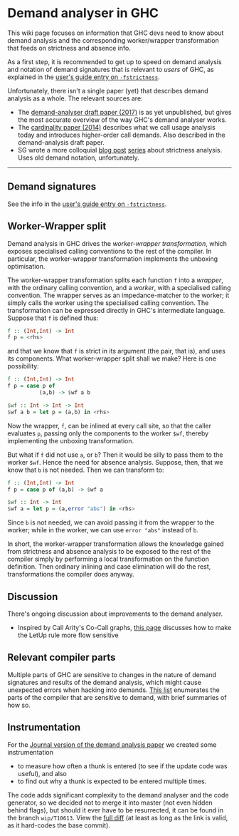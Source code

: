 # Demand analyser in GHC

This wiki page focuses on information that GHC devs need to know about demand analysis and the corresponding worker/wrapper transformation that feeds on strictness and absence info.

As a first step, it is recommended to get up to speed on demand analysis and notation of demand signatures that is relevant to *users* of GHC, as explained in the [user's guide entry on `-fstrictness`](https://ghc.gitlab.haskell.org/ghc/doc/users_guide/using-optimisation.html?highlight=demand#ghc-flag--fstrictness).

Unfortunately, there isn't a single paper (yet) that describes demand analysis as a whole. The relevant sources are:

- The [demand-analyser draft paper (2017)](https://www.microsoft.com/en-us/research/wp-content/uploads/2017/03/demand-jfp-draft.pdf) is as yet unpublished, but gives the most accurate overview of the way GHC's demand analyser works.
- The [cardinality paper (2014)](https://citeseerx.ist.psu.edu/viewdoc/download?doi=10.1.1.646.8707&rep=rep1&type=pdf) describes what we call usage analysis today and introduces higher-order call demands. Also described in the demand-analysis draft paper.
- SG wrote a more colloquial [blog post](http://fixpt.de/blog/2017-12-04-strictness-analysis-part-1.html) [series](http://fixpt.de/blog/2018-12-30-strictness-analysis-part-2.html) about strictness analysis. Uses old demand notation, unfortunately.

---

## Demand signatures

See the info in the [user's guide entry on `-fstrictness`](https://ghc.gitlab.haskell.org/ghc/doc/users_guide/using-optimisation.html?highlight=demand#ghc-flag--fstrictness).

## Worker-Wrapper split

Demand analysis in GHC drives the *worker-wrapper transformation*,  which exposes specialised calling conventions  to the rest of the compiler.  In particular, the  worker-wrapper transformation implements the unboxing optimisation.

The worker-wrapper transformation splits each 
function `f` into a *wrapper*, with the
ordinary calling convention, and a *worker*, with a specialised
calling convention.  The wrapper serves as an impedance-matcher to the
worker; it simply calls the worker using the specialised calling convention.
The transformation can be expressed directly in GHC's intermediate language.
Suppose that `f` is defined thus:

```hs
f :: (Int,Int) -> Int
f p = <rhs>
```


and that we know that `f` is strict in its argument (the pair, that is),
and uses its components.
What worker-wrapper split shall we make? Here is one
possibility:

```hs
f :: (Int,Int) -> Int
f p = case p of
          (a,b) -> $wf a b

$wf :: Int -> Int -> Int
$wf a b = let p = (a,b) in <rhs>
```


Now the wrapper, `f`, can be inlined at every call site, so that
the caller evaluates `p`, passing only the components to the worker 
`$wf`, thereby implementing the unboxing transformation.


But what if `f` did not use `a`, or `b`?  Then it would be silly to
pass them to the worker `$wf`.  Hence the need for absence
analysis.  Suppose, then, that we know that `b` is not needed. Then
we can transform to:

```hs
f :: (Int,Int) -> Int
f p = case p of (a,b) -> $wf a

$wf :: Int -> Int
$wf a = let p = (a,error "abs") in <rhs>
```


Since `b` is not needed, we can avoid passing it from the wrapper to
the worker; while in the worker, we can use `error "abs"` instead of
`b`.


In short, the worker-wrapper transformation allows the knowledge
gained from strictness and absence analysis to be exposed to the rest
of the compiler simply by performing a local transformation on the
function definition.  Then ordinary inlining and case elimination will
do the rest, transformations the compiler does anyway.

## Discussion


There's ongoing discussion about improvements to the demand analyser.

- Inspired by Call Arity's Co-Call graphs, [this page](commentary/compiler/demand/let-up) discusses how to make the LetUp rule more flow sensitive

## Relevant compiler parts


Multiple parts of GHC are sensitive to changes in the nature of demand signatures and results of the demand analysis, which might cause unexpected errors when hacking into demands. [This list](commentary/compiler/demand/relevant-parts) enumerates the parts of the compiler that are sensitive to demand, with brief summaries of how so.

## Instrumentation


For the [Journal version of the demand analysis paper](https://www.microsoft.com/en-us/research/wp-content/uploads/2017/03/demand-jfp-draft.pdf) we created some instrumentation

- to measure how often a thunk is entered (to see if the update code was useful), and also
- to find out why a thunk is expected to be entered multiple times.


The code adds significant complexity to the demand analyser and the code generator, so we decided not to merge it into master (not even hidden behind flags), but should it ever have to be resurrected, it can be found in the branch `wip/T10613`. View the [full diff](http://git.haskell.org/ghc.git/commitdiff/refs/heads/wip/T10613?hp=930a525a5906fdd65ab0c3e804085d5875517a20) (at least as long as the link is valid, as it hard-codes the base commit).
